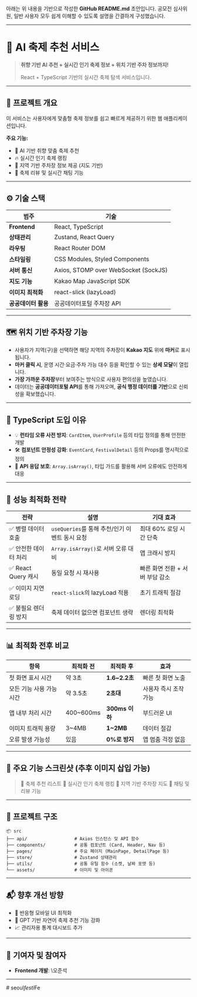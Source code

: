 아래는 위 내용을 기반으로 작성한 **GitHub README.md** 초안입니다. 공모전 심사위원, 일반 사용자 모두 쉽게 이해할 수 있도록 설명을 간결하게 구성했습니다.

---

# 🎉 AI 축제 추천 서비스

> **취향 기반 AI 추천 + 실시간 인기 축제 정보 + 위치 기반 주차 정보까지!**
>
> React + TypeScript 기반의 실시간 축제 탐색 서비스입니다.

---

## 🧩 프로젝트 개요

이 서비스는 사용자에게 맞춤형 축제 정보를 쉽고 빠르게 제공하기 위한 웹 애플리케이션입니다.

**주요 기능:**

* 🎯 AI 기반 취향 맞춤 축제 추천
* 🔥 실시간 인기 축제 랭킹
* 📍 지역 기반 주차장 정보 제공 (지도 기반)
* 💬 축제 리뷰 및 실시간 채팅 기능

---

## ⚙️ 기술 스택

| 범주           | 기술                                   |
| ------------ | ------------------------------------ |
| **Frontend** | React, TypeScript                    |
| **상태관리**     | Zustand, React Query                 |
| **라우팅**      | React Router DOM                     |
| **스타일링**     | CSS Modules, Styled Components       |
| **서버 통신**    | Axios, STOMP over WebSocket (SockJS) |
| **지도 기능**    | Kakao Map JavaScript SDK             |
| **이미지 최적화**  | react-slick (lazyLoad)               |
| **공공데이터 활용** | 공공데이터포털 주차장 API                      |

---

## 🗺️ 위치 기반 주차장 기능

* 사용자가 지역(구)을 선택하면 해당 지역의 주차장이 **Kakao 지도** 위에 **마커**로 표시됩니다.
* **마커 클릭 시**, 운영 시간·요금·주차 가능 대수 등을 확인할 수 있는 **상세 모달**이 열립니다.
* **가장 가까운 주차장**부터 보여주는 방식으로 사용자 편의성을 높였습니다.
* 데이터는 **공공데이터포털 API**를 통해 가져오며, **공식 행정 데이터를 기반**으로 신뢰성을 확보했습니다.

---

## 📐 TypeScript 도입 이유

* 💡 **런타임 오류 사전 방지**: `CardItem`, `UserProfile` 등의 타입 정의를 통해 안전한 개발
* 🛠️ **컴포넌트 안정성 강화**: `EventCard`, `FestivalDetail` 등의 Props를 명시적으로 정의
* 🔐 **API 응답 보호**: `Array.isArray()`, 타입 가드를 활용해 서버 오류에도 안전하게 대응

---

## 🚀 성능 최적화 전략

| 전략               | 설명                               | 기대 효과               |
| ---------------- | -------------------------------- | ------------------- |
| ✅ 병렬 데이터 호출      | `useQueries`를 통해 추천/인기 이벤트 동시 요청 | 최대 60% 로딩 시간 단축     |
| ✅ 안전한 데이터 처리     | `Array.isArray()`로 서버 오류 대비      | 앱 크래시 방지            |
| ✅ React Query 캐시 | 동일 요청 시 재사용                      | 빠른 화면 전환 + 서버 부담 감소 |
| ✅ 이미지 지연 로딩      | `react-slick`의 lazyLoad 적용       | 초기 트래픽 절감           |
| ✅ 불필요 렌더링 방지     | 축제 데이터 없으면 컴포넌트 생략               | 렌더링 최적화             |

---

## 📊 최적화 전후 비교

| 항목             | 최적화 전      | 최적화 후         | 효과           |
| -------------- | ---------- | ------------- | ------------ |
| 첫 화면 표시 시간     | 약 3초       | **1.6\~2.2초** | 빠른 첫 화면 노출   |
| 모든 기능 사용 가능 시간 | 약 3.5초     | **2초대**       | 사용자 즉시 조작 가능 |
| 앱 내부 처리 시간     | 400\~600ms | **300ms 이하**  | 부드러운 UI      |
| 이미지 트래픽 용량     | 3\~4MB     | **1\~2MB**    | 데이터 절감       |
| 오류 발생 가능성      | 있음         | **0%로 방지**    | 앱 멈춤 걱정 없음   |

---

## 🧪 주요 기능 스크린샷 (추후 이미지 삽입 가능)

> 🔻 축제 추천 리스트
> 🔻 실시간 인기 축제 랭킹
> 🔻 지역 기반 주차장 지도
> 🔻 채팅 및 리뷰 기능

---

## 📁 프로젝트 구조

```
📦 src
├── api/                  # Axios 인스턴스 및 API 함수
├── components/           # 공통 컴포넌트 (Card, Header, Nav 등)
├── pages/                # 주요 페이지 (MainPage, DetailPage 등)
├── store/                # Zustand 상태관리
├── utils/                # 공통 유틸 함수 (소켓, 날짜 포맷 등)
└── assets/               # 이미지 및 아이콘
```

---

## 📬 향후 개선 방향

* 📱 반응형 모바일 UI 최적화
* 🧠 GPT 기반 자연어 축제 추천 기능 강화
* 📈 관리자용 통계 대시보드 추가

---

## 👏 기여자 및 참여자

* **Frontend 개발**: \오준석
---
#   s e o u l _ f e s t i _ F e  
 